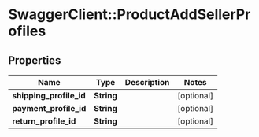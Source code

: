 # SwaggerClient::ProductAddSellerProfiles

## Properties
Name | Type | Description | Notes
------------ | ------------- | ------------- | -------------
**shipping_profile_id** | **String** |  | [optional] 
**payment_profile_id** | **String** |  | [optional] 
**return_profile_id** | **String** |  | [optional] 


